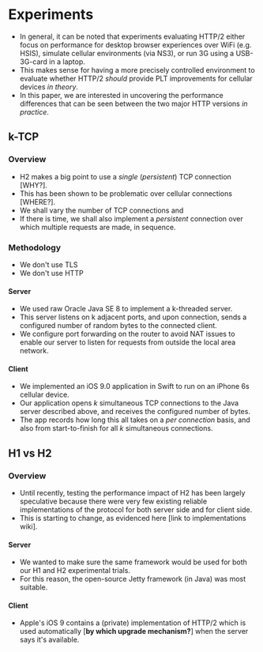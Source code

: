 # Experiments
* In general, it can be noted that experiments evaluating HTTP/2 either focus
  on performance for desktop browser experiences over WiFi (e.g. HSIS),
  simulate cellular environments (via NS3), or run 3G using a USB-3G-card in a
  laptop.
* This makes sense for having a more precisely controlled environment to
  evaluate whether HTTP/2 _should_ provide PLT improvements for cellular
  devices _in theory_.
* In this paper, we are interested in uncovering the performance differences
  that can be seen between the two major HTTP versions _in practice_.

## k-TCP
### Overview
* H2 makes a big point to use a _single_ (_persistent_) TCP connection [WHY?].
* This has been shown to be problematic over cellular connections [WHERE?].
* We shall vary the number of TCP connections and 
* If there is time, we shall also implement a _persistent_ connection over
  which multiple requests are made, in sequence.

### Methodology

* We don't use TLS
* We don't use HTTP

#### Server
* We used raw Oracle Java SE 8 to implement a k-threaded server.
* This server listens on k adjacent ports, and upon connection, sends a
  configured number of random bytes to the connected client.
* We configure port forwarding on the router to avoid NAT issues to enable our
  server to listen for requests from outside the local area network.

#### Client
* We implemented an iOS 9.0 application in Swift to run on an iPhone 6s
  cellular device.
* Our application opens _k_ simultaneous TCP connections to the Java server
  described above, and receives the configured number of bytes.
* The app records how long this all takes on a _per connection_ basis, and also
  from start-to-finish for all _k_ simultaneous connections.

## H1 vs H2
### Overview
* Until recently, testing the performance impact of H2 has been largely
  speculative because there were very few existing reliable implementations of
  the protocol for both server side and for client side.
* This is starting to change, as evidenced here [link to implementations wiki].

#### Server
* We wanted to make sure the same framework would be used for both our H1 and H2 experimental trials.
* For this reason, the open-source Jetty framework (in Java) was most suitable.

#### Client
* Apple's iOS 9 contains a (private) implementation of HTTP/2 which is used
  automatically [__by which upgrade mechanism?__] when the server says it's
  available.

